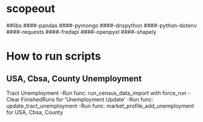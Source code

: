 # scopeout


##libs 
####-pandas
####-pymongo
####-dnspython
####-python-dotenv
####-requests
####-fredapi
####-openpyxl
####-shapely


# How to run scripts

USA, Cbsa, County Unemployment
-

Tract Unemployment
-Run func: run_census_data_import with force_run
-Clear FinishedRuns for 'Unemployment Update'
-Run func: update_tract_unemployment
-Run func: market_profile_add_unemployment for USA, Cbsa, County



